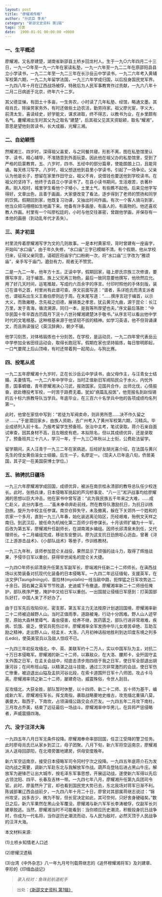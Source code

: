 ```yaml
---
layout: post
title: "廖耀湘传略"
author: "孙武臣 季夫"
category: "新邵文史资料 第1辑"
tags: 分类
date:  1900-01-01 00:00:00 +0000
---
```

### 一、生平概述

廖耀湘，又名廖建楚，湖南省新邵县土桥乡回龙村人。生于一九○六年四月二十三日，一九一○年至一九一六年在家读私塾，一九一六年至一九二二年在原邵阳县县立小学读书，一九二二年至一九二三年在长沙岳云中学读书，一九二六年考入黄辅军校第六期，一九二九年留学法国，一九三六年学成归国，以后投身国民党军界。一九四八年十月在辽西战场被俘，特赦后为人民军事教育作过贡献，一九六八年十二月二日病逝于北京，终年六十二岁。

其父德显悌，有田土十多亩，一生务农，小时读了几年私塾、经馆，略通文墨。其母肖氏，除操劳家务外，有时还做些土边农活，勤劳持家。祖父廖光宦，字义大，前清太生，喜读经史，好学能文，谋求进取，终不得志，以教书为业，在乡里颇有名气。鏖耀湘出生时其父为之取名“建楚”，后其祖父见其天资聪颖，取名“耀湘”，意思是望他刻苦读书，长大成器，光耀三湘。

### 二、自幼颖悟

然耀湘三、四岁时，深得祖父喜爱，与之同餐共寝，形影不离，图在私塾馆里认字、读书，精心辅导，不准随意到外面玩耍。因此他在祖父办的私垫馆里，受到了严格的启蒙教育。五、六岁时，四书、五经中的部分篇章，使能朗朗上口，且能背诵。每天练习写字。八岁时，祖父想送他到县里小学读书，引起了一场争论。父亲认为他是长子，想留在家里作田守业，祖父不肯，说借钱也要送他到学校读书。在祖父的坚持下，他终于去县立小学读书了。在县小读书期间，生活艰苦，衣著朴素。刚入校时，城里学生看他个子矮小，土里土气，有些瞧不起他。后来见他字写得好，文章出色，且善于画画，大家便改变了看法，逐步得到了老师的赞扬和同学的饮佩。假期回到家，他既复习功课，又抽出时间作画。有次一个客人骑马到家，他当众把马栩栩如生地画下来。他备有许多画册，有画人的，有画物的。他还喜欢教人作画。村里有一个叫廖松廷的，小时与他交往甚密，曾跟他学画，并保存有一本他的画册（到动乱年代才丢失）。

### 三、英才初显

村里流传着廖耀湘写字为文的几则故事。一是本村黄家坝，背时曾建有一座庙字，开始叫“水口庙”，由于年久失修，“水口庙”三字已模糊不清。有个假期，他从学校归来，征得父亲同意，请砌匠将庙宇门口粉刷一次，将“水口庙”三字改为“雅颂庙”，亲手写于庙门，遒劲有力，观者无不赞赏。

二是一九二一年，他年方十五，正读中学，假期回家，碰上廖氏宗族三次修谱，要撰写序言，冠于编首。族上父兄再三物色，最后一致同意要他撰写，他欣然应允。用了好几天时间，运笔推敲，写成约六百余字的序言。付印时照他的手体刻版，装订在谱书之首，村里尚有此谱可查。序文前面写道：“谱者，系详姓氏而清支派者也，谓祖系出生义王裔伯廖则远于周。在末尾写道：“……撰序言冠于编首，以示大义，而敦雍睦，念先祖之旧德，展锡类之孝思，犹云黄河九曲，源于昆仑：长江万里，发于青海，循流溯源，同归一本，是我等所厚望也夫。”序文最后落款：“中华民国十年辛酉古历葭月下浣十八世孙耀湘建楚沐手敬书。”从序言可以看出他中学时代的文笔根基。这种根基来源于他坚韧不拔的精神。如学习英语，他不但背诵课文，而且熟读强记《英汉辞典》，朝夕不辍。

他学习刻苦，对体格锻炼也十分刻苦。在学校，是运动员，一九二四年曾代表岳云中学参加全省田径运动会，取得长跑冠军。假期在家也坚持锻炼，每日黎明即起，一口气要爬上后山顶峰，有时还带着狗一起爬山，与狗比赛。

### 四、投笔从戎

一九二五年廖耀湘十九岁时，正在长沙岳云中学读书，由父母作主，与汪青女士结婚、夫妻情笃。一九二六年中学毕业，当时正值新旧军阀陷民众于水火，内忧外患，国事蜩塘，青年廖耀湘决心习武，报效国家。见国共合作，出师北伐，心情振奋，欲赴穗投考军校，一时苦于路费无着。犹如“病篇乱投医”，他竞报名到赵恒锡的五十标六旅教导队当学兵。年底毕业，在三百六十名学兵中他的各项成绩均名列第一。

此时，他曾在家信中写到：“若徒为军阀卖命，则非男所愿……决不作久留之计……。”于是潜回家乡，由族人资助，去广州考入了黄州军校第六期，习精兵。毕业成绩列入前十名，乃报考留学生预备班。张治中主考，笔试录取。蒋介石亲自面试审查，因其身材不高，且左眼皮有疤，本拟除名，但以其成绩优异，还是录取了。预备班共三十六人，学习一年，于一九三〇年秋以上士衔，公费赴法留学。

留学期间，夫人汪青于一九三二年在家病逝。后经好友胡光喜介绍，在法国与黄兴先生的侄女黄伯溶女士结婚，后生一子，名廖定一。（现夫人已年逾八旬，侨居美国，其子定一在美国获博士学位。）

### 五、驰骋抗日疆场

一九三六年廖耀湘学成回国，成绩优异，被派在南京桂永清部的教导总队任少校连长。此时，张杨兵谏，日本侵略军挑起的芦沟桥事变、“八一三”淞沪战事均给廖耀湘的思想以巨大冲击。他在家书中曾写道：“此为我民族五千年来之大难，……成仁赴义，此分内事也……”虽未奉命奔赴前线，然在教导队激励抗日，为抗日训练劲旅。旋升为中校主任参谋。南京仓猝失守，未及撤离，躲在下关郊外一个姓和的农家一个多月，直到一九三八年春，始化装逃离沦陷区，历经艰难，殆例文天样之南归。到武汉后，披任命为机械化第二百师少将参谋长。十月该师扩编为十一军，后改为第五军，廖耀湘升任副师长，在湖南湘乡编组。因师长邱清泉未到任，又代理师长。十二月编组完成，移驻东安整训。廖为这支抗日劲旅呕心沥血，曾著《浔江上游游击战术》、《小部队战术》等册子，作训练教材。

一九三九年秋，该师参加昆仑关战役，果然显示了顽强的战斗力，取得了辉煌战果，予侵华日军以重创，获得举世闻名的昆仑关大捷。

一九四○年师长邱清泉升任第五军副军长，廖端湘升任新二十二师师长。在滇西战场以劣势装备对抗现代化装备的日本侵略军。一九四二年远征缅甸，支援英军，在淡文伊(Taungdningyi)、苗拉林(myolalin)一线当敌中路，扼悍猛之日军攻势达二十余日。因右翼之英军节节败退，史迪威下令撤退，廖耀湘率新二十二师扭任掩护，部队秩序严整，掩护中又给日军以重创。一出国就让侵缅日军感到：打英国部队好打，中国人来了不好办了。

由于日军先后攻陷仰光、密支那，第五军主力无法按原计划退回国境，廖耀湘率新二十二师被迫越野人山。当时正值雨季，道路被淹，行动十分困难。野人山人迹罕至，原始大森林里瘴气、毒虫侵害，给养不继，医药匮乏，部队行进非常艰难，疾病、饥饿、疲乏，使官兵死伤过半。廖耀湘率全军发扬中华儿女艰苦卓绝、互助互励之精神，走出野人山，经孟关、大洛，八月初神话般地胜利到达印度东境之列多(Ledo)，使英美官兵以及敌人惊叹不已。

一九四三年初反攻缅北，中、英、美联军约十二万人，实以中国军队为主，对抗二十万日本侵略军。廖耀湘的新二十二师，以寡敌众，在大洛、腰邦卡，全歼固守孟关外围之日军，在孟关会战中，彻底击溃步炮四倍于我之日军，使日军全部退出胡康河谷；在间布班山隘，以精湛之战斗技能，通过三次非常激烈的会战，使日军伤亡惨重，被迫退出山隘及孟拱河谷北段，在索卡道围歼日军十八师团，攻占卡马英。廖耀湘率领之新二十二师，屡建奇功，威震殊俗，令世人刮目。

反攻缅北，大获全胜，部队暂时休整，以十四师、新二十二师、五十师为基干，编成新六军，廖耀湘任军长。挥戈南指，袭取战略要地史维古，攻克缅北重镇八莫，袭曼大，取西于，下南坎，占领滇缅公路交会点芒友。一九四五年二月攻下南杜，三月攻占乔美，结束了远征最后一场战斗。廖耀湘率中华男儿，在异邦严惩侵略者，声威震摄四海。

### 六、没于汪洋大海

一九四五年八月日军无条件投降。廖耀湘奉命率部回国，任芷江受降的警卫任务。此时廖母肖氏已从家乡到芷江，母子团聚。八月下旬，新六军将空运南京，廖耀湘派人送母回邵阳，在北塔旁置地建房，供母安度晚年。

新六军空运南京，接受日本侵略军司令冈村宁次之投降。一九四五年底蒋介石为发动内战之需要，调新六军赴东北与我解放军作战。葫芦岛登陆后进占黑山牛庄。解放军为避锋芒让出大城市，按毛泽东军事思想，开展运动战，遂使新六军得以先后占领沈阳、四平、长春及吉林一带。一九四七年八月，廖耀湘升任第九兵团司令官。此时，廖虽然升了官，却也看到国民党大势已去，东北我场对蒋军日渐不利。陈诚部署辽西会战前夕，一九四八年十月二十日，廖曾对其部属蒋继志说过：“锦州攻坚，凶多吉少，微为不智，但长官决定如此，其可奈何，只好舍身硬碰矣。”数日之后，新六军果然在黑山全军覆没。廖耀湘与新六军军长李涛被俘，仅副军长刘建章脱逃。当然，廖耀湘当时不可能看到：当你顺应历史潮流，积极投身抗日战争时，你成为一代名将，当你逆历史潮流而动，与人民为敌时，必然灭顶于人民战争的汪洋大海。

本文材料来源:

(1)土桥乡知情老人口述

(2)廖耀汉遗稿

(3)台湾《中外杂志》八一年九月号刊载蒋继志的《追怀穆耀湘将军》及刘建章、李珍的《印缅血战记》

> *录入校对：鱼珠前航道舵手*

> 出处：[《新邵文史资料 第1辑》](https://www.modernhistory.org.cn/#/Detailedreading?fileCode=0001_ts_30033202&treeId=165075519&contUrl=https%3A%2F%2Fkrwxk-prod.oss-cn-beijing.aliyuncs.com%2F0001_ts_30033202%2F0001_ts_30033202.json)
